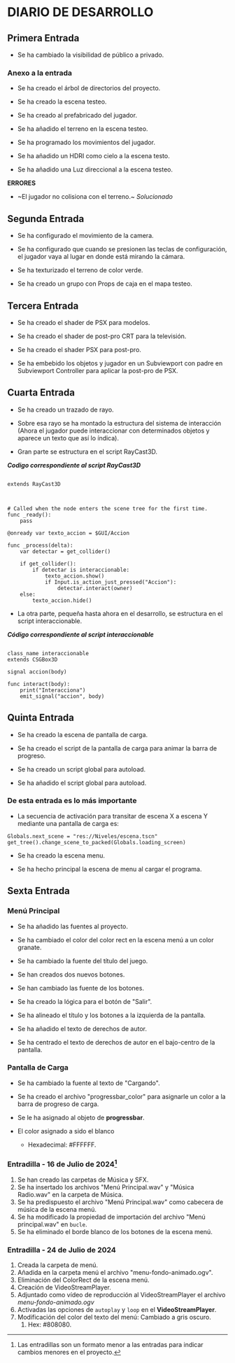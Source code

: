 # DIARIO DE DESARROLLO

## Primera Entrada

- Se ha cambiado la visibilidad de público a privado.

### Anexo a la entrada

- Se ha creado el árbol de directorios del proyecto.

- Se ha creado la escena testeo.

- Se ha creado al prefabricado del jugador.
- Se ha añadido el terreno en la escena testeo.

- Se ha programado los movimientos del jugador.

- Se ha añadido un HDRI como cielo a la escena testo.

- Se ha añadido una Luz direccional a la escena testeo.

**ERRORES**

- ~El jugador no colisiona con el terreno.~ _Solucionado_

## Segunda Entrada

- Se ha configurado el movimiento de la camera.

- Se ha configurado que cuando se presionen las teclas de configuración, el jugador vaya al lugar en donde está mirando la cámara.

- Se ha texturizado el terreno de color verde.

- Se ha creado un grupo con Props de caja en el mapa testeo.

## Tercera Entrada

- Se ha creado el shader de PSX para modelos.

- Se ha creado el shader de post-pro CRT para la televisión.

- Se ha creado el shader PSX para post-pro.

- Se ha embebido los objetos y jugador en un Subviewport con padre en Subviewport Controller para aplicar la post-pro de PSX.

## Cuarta Entrada

- Se ha creado un trazado de rayo.

- Sobre esa rayo se ha montado la estructura del sistema de interacción (Ahora el jugador puede interaccionar con determinados objetos y aparece un texto que así lo índica).

- Gran parte se estructura en el script RayCast3D.

**_Codigo correspondiente al script RayCast3D_**

~~~gdscript

extends RayCast3D



# Called when the node enters the scene tree for the first time.
func _ready():
	pass

@onready var texto_accion = $GUI/Accion

func _process(delta):
	var detectar = get_collider()
	
	if get_collider():
		if detectar is interaccionable:
			texto_accion.show()
			if Input.is_action_just_pressed("Accion"):
				detectar.interact(owner)
	else:
		texto_accion.hide()

~~~

- La otra parte, pequeña hasta ahora en el desarrollo, se estructura en el script interaccionable.

**_Código correspondiente al script interaccionable_**

~~~gdscript

class_name interaccionable
extends CSGBox3D

signal accion(body)

func interact(body):
	print("Interacciona")
	emit_signal("accion", body)

~~~

## Quinta Entrada

- Se ha creado la escena de pantalla de carga.

- Se ha creado el script de la pantalla de carga para animar la barra de progreso.

- Se ha creado un script global para autoload.

- Se ha añadido el script global para autoload.

### De esta entrada es lo más importante

- La secuencia de activación para transitar de escena X a escena Y mediante una pantalla de carga es:

~~~gdscript
Globals.next_scene = "res://Niveles/escena.tscn"
get_tree().change_scene_to_packed(Globals.loading_screen)
~~~

- Se ha creado la escena menu.

- Se ha hecho principal la escena de menu al cargar el programa.

## Sexta Entrada

### Menú Principal

- Se ha añadido las fuentes al proyecto.

- Se ha cambiado el color del color rect en la escena menú a un color granate.

- Se ha cambiado la fuente del título del juego.

- Se han creados dos nuevos botones.

- Se han cambiado las fuente de los botones.

- Se ha creado la lógica para el botón de "Salir".

- Se ha alineado el título y los botones a la izquierda de la pantalla.

- Se ha añadido el texto de derechos de autor.

- Se ha centrado el texto de derechos de autor en el bajo-centro de la pantalla.

### Pantalla de Carga

- Se ha cambiado la fuente al texto de "Cargando".

- Se ha creado el archivo "progressbar_color" para asignarle un color a la barra de progreso de carga.

- Se le ha asignado al objeto de **progressbar**.

- El color asignado a sido el blanco
	- Hexadecimal: #FFFFFF.

### Entradilla - 16 de Julio de 2024[^1]

[^1]: Las entradillas son un formato menor a las entradas para indicar cambios menores en el proyecto.

1. Se han creado las carpetas de Música y SFX.
2. Se ha insertado los archivos "Menú Principal.wav" y "Música Radio.wav" en la carpeta de Música.
3. Se ha predispuesto el archivo "Menú Principal.wav" como cabecera de música de la escena menú.
4. Se ha modificado la propiedad de importación del archivo "Menú principal.wav" en ```bucle```.
5. Se ha eliminado el borde blanco de los botones de la escena menú.

### Entradilla - 24 de Julio de 2024

1. Creada la carpeta de menú.
2. Añadida en la carpeta menú el archivo "menu-fondo-animado.ogv".
3. Eliminación del ColorRect de la escena menú.
4. Creación de VideoStreamPlayer.
5. Adjuntado como vídeo de reproducción al VideoStreamPlayer el archivo _menu-fondo-animado.ogv_
6. Activadas las opciones de ```autoplay``` y ```loop``` en el **VideoStreamPlayer**.
7. Modificación del color del texto del menú: Cambiado a gris oscuro.
	1. Hex: #808080.
